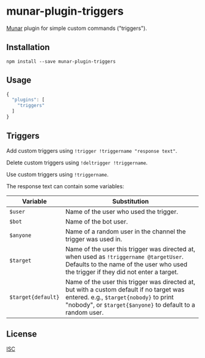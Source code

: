 # munar-plugin-triggers

[Munar] plugin for simple custom commands ("triggers").

## Installation

```shell
npm install --save munar-plugin-triggers
```

## Usage

```js
{
  "plugins": [
    "triggers"
  ]
}
```

## Triggers

Add custom triggers using `!trigger !triggername "response text"`.

Delete custom triggers using `!deltrigger !triggername`.

Use custom triggers using `!triggername`.

The response text can contain some variables:

| Variable | Substitution |
|----------|--------------|
| `$user` | Name of the user who used the trigger. |
| `$bot` | Name of the bot user. |
| `$anyone` | Name of a random user in the channel the trigger was used in. |
| `$target` | Name of the user this trigger was directed at, when used as `!triggername @targetUser`. Defaults to the name of the user who used the trigger if they did not enter a target. |
| `$target{default}` | Name of the user this trigger was directed at, but with a custom default if no target was entered. e.g., `$target{nobody}` to print "nobody", or `$target{$anyone}` to default to a random user. |

## License

[ISC]

[Munar]: http://munar.space
[ISC]: ../../LICENSE
